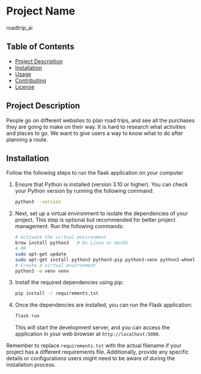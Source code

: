 # Project Name

roadtrip_ai

## Table of Contents

- [Project Description](#project-description)
- [Installation](#installation)
- [Usage](#usage)
- [Contributing](#contributing)
- [License](#license)

## Project Description

People go on different websites to plan road trips, and see all the purchases they are going to make on their way. It is hard to research what activities and places to go. We want to give users a way to know what to do after planning a route.

## Installation

Follow the following steps to run the flask application on your computer

1. Ensure that Python is installed (version 3.10 or higher). You can check your Python version by running the following command:

    ```bash
    python3 --version
    ```

2. Next, set up a virtual environment to isolate the dependencies of your project. This step is optional but recommended for better project management. Run the following commands:

    ```bash
    # Activate the virtual environment
    brew install python3   # On Linux or macOS
    # OR
    sudo apt-get update
    sudo apt-get install python3 python3-pip python3-venv python3-wheel python3-setuptools   # On Windows
    # Create a virtual environment
    python3 -m venv venv
    ```

3. Install the required dependencies using pip:

    ```bash
    pip install -r requirements.txt
    ```

4. Once the dependencies are installed, you can run the Flask application:

    ```bash
    flask run
    ```

   This will start the development server, and you can access the application in your web browser at `http://localhost:5000`.

Remember to replace `requirements.txt` with the actual filename if your project has a different requirements file. Additionally, provide any specific details or configurations users might need to be aware of during the installation process.



